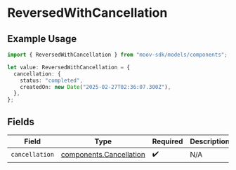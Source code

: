 # ReversedWithCancellation

## Example Usage

```typescript
import { ReversedWithCancellation } from "moov-sdk/models/components";

let value: ReversedWithCancellation = {
  cancellation: {
    status: "completed",
    createdOn: new Date("2025-02-27T02:36:07.300Z"),
  },
};
```

## Fields

| Field                                                              | Type                                                               | Required                                                           | Description                                                        |
| ------------------------------------------------------------------ | ------------------------------------------------------------------ | ------------------------------------------------------------------ | ------------------------------------------------------------------ |
| `cancellation`                                                     | [components.Cancellation](../../models/components/cancellation.md) | :heavy_check_mark:                                                 | N/A                                                                |